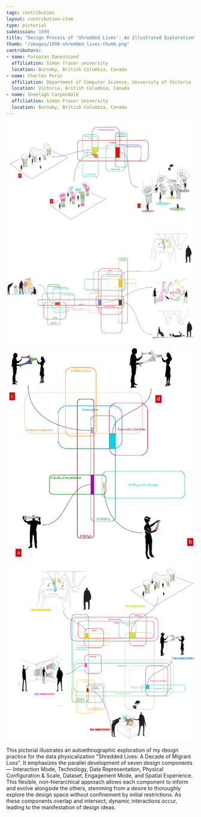 ```yaml
---
tags: contribution
layout: contribution-item
type: pictorial
submission: 1099
title: "Design Process of 'Shredded Lives': An Illustrated Exploration"
thumb: "/images/1099-shredded_lives-thumb.png"
contributors: 
- name: Foroozan Daneshzand
  affiliation: Simon fraser university
  location: Burnaby, British Columbia, Canada
- name: Charles Perin
  affiliation: Department of Computer Science, University of Victoria
  location: Victoria, British Columbia, Canada
- name: Sheelagh Carpendale
  affiliation: Simon Fraser University
  location: Burnaby, British Columbia, Canada
---
```


![alt text](/images/1099-shredded_lives-figure_7-zoom_3.jpg) 
![alt text](/images/1099-shredded_lives-figure_8-_zoom_4.jpg) 
![alt text](/images/1099-shredded_lives-figure_9-_zoom_5.jpg) 
![alt text](/images/1099-shredded_lives-figure_10-_the_5_piece_manifestation.jpg) 

This pictorial illustrates an autoethnographic exploration of my design
practice for the data physicalization "Shredded Lives: A Decade of
Migrant Loss". It emphasizes the parallel development of seven design
components — Interaction Mode, Technology, Data Representation,
Physical Configuration & Scale, Dataset, Engagement Mode, and Spatial
Experience. This flexible, non-hierarchical approach allows each
component to inform and evolve alongside the others, stemming from a
desire to thoroughly explore the design space without confinement by
initial restrictions. As these components overlap and intersect, dynamic
interactions occur, leading to the manifestation of design ideas.
